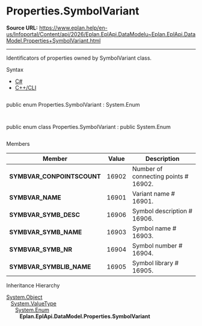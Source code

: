 # Properties.SymbolVariant

**Source URL:** https://www.eplan.help/en-us/Infoportal/Content/api/2026/Eplan.EplApi.DataModelu~Eplan.EplApi.DataModel.Properties+SymbolVariant.html

---

Identificators of properties owned by SymbolVariant class.

Syntax

- [C#](#i-syntax-CS)
- [C++/CLI](#i-syntax-CPP2005)

```
```
public enum Properties.SymbolVariant : System.Enum
```
```

```
```
public enum class Properties.SymbolVariant : public System.Enum
```
```

Members

| Member | Value | Description |
| --- | --- | --- |
| **SYMBVAR\_CONPOINTSCOUNT** | 16902 | Number of connecting points # 16902. |
| **SYMBVAR\_NAME** | 16901 | Variant name # 16901. |
| **SYMBVAR\_SYMB\_DESC** | 16906 | Symbol description # 16906. |
| **SYMBVAR\_SYMB\_NAME** | 16903 | Symbol name # 16903. |
| **SYMBVAR\_SYMB\_NR** | 16904 | Symbol number # 16904. |
| **SYMBVAR\_SYMBLIB\_NAME** | 16905 | Symbol library # 16905. |

Inheritance Hierarchy

[System.Object](#)  
   [System.ValueType](#)  
      [System.Enum](#)  
         **Eplan.EplApi.DataModel.Properties.SymbolVariant**
